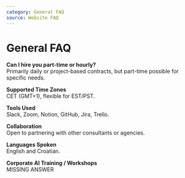 ```yaml
---
category: General FAQ
source: Website FAQ
---
```


# General FAQ

**Can I hire you part-time or hourly?**  
Primarily daily or project-based contracts, but part-time possible for specific needs.

**Supported Time Zones**  
CET (GMT+1), flexible for EST/PST.

**Tools Used**  
Slack, Zoom, Notion, GitHub, Jira, Trello.

**Collaboration**  
Open to partnering with other consultants or agencies.

**Languages Spoken**  
English and Croatian.

**Corporate AI Training / Workshops**  
MISSING ANSWER
